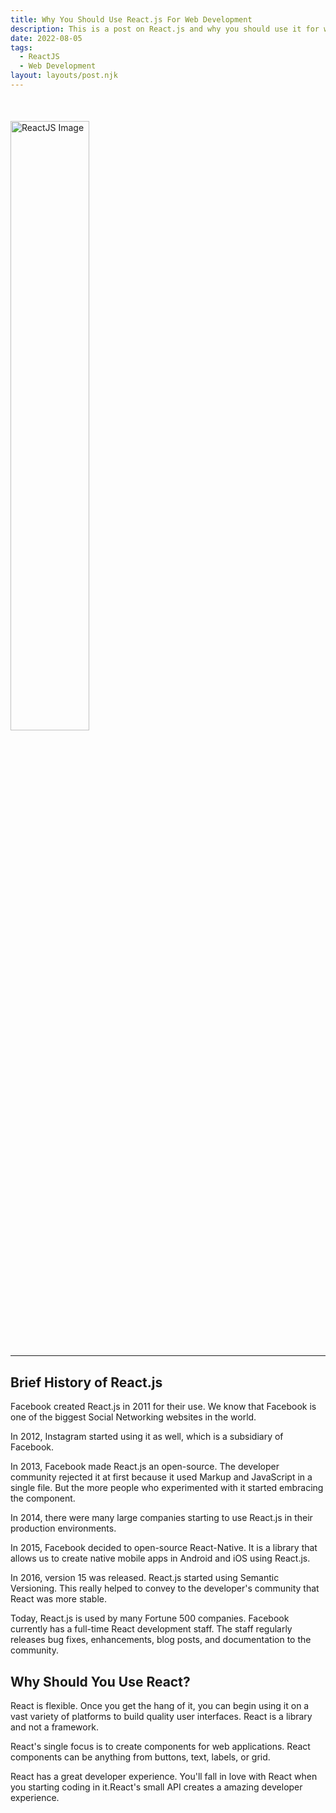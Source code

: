 ```yaml
---
title: Why You Should Use React.js For Web Development
description: This is a post on React.js and why you should use it for web development
date: 2022-08-05
tags:
  - ReactJS
  - Web Development
layout: layouts/post.njk
---
```


<img src="https://s3.ap-southeast-1.amazonaws.com/arrowhitech.com/wp-content/uploads/2021/09/01031030/ReactJS.png" alt="ReactJS Image" style="display: grid; margin-top: 10%; margin-bottom: 5%; width: 50%">

---

## Brief History of React.js

Facebook created React.js in 2011 for their use. We know that Facebook is one of the biggest Social Networking websites in the world.

In 2012, Instagram started using it as well, which is a subsidiary of Facebook.

In 2013, Facebook made React.js an open-source. The developer community rejected it at first because it used Markup and JavaScript in a single file. But the more people who experimented with it started embracing the component.

In 2014, there were many large companies starting to use React.js in their production environments.

In 2015, Facebook decided to open-source React-Native. It is a library that allows us to create native mobile apps in Android and iOS using React.js.

In 2016, version 15 was released. React.js started using Semantic Versioning. This really helped to convey to the developer's community that React was more stable.

Today, React.js is used by many Fortune 500 companies. Facebook currently has a full-time React development staff. The staff regularly releases bug fixes, enhancements, blog posts, and documentation to the community.

## Why Should You Use React?

React is flexible. Once you get the hang of it, you can begin using it on a vast variety of platforms to build quality user interfaces. React is a library and not a framework. 

React's single focus is to create components for web applications. React components can be anything from buttons, text, labels, or grid.

React has a great developer experience. You'll fall in love with React when you starting coding in it.React's small API creates a amazing developer experience.